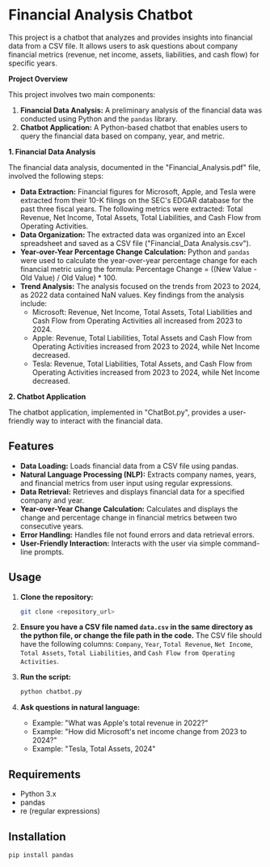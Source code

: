 # Financial Analysis Chatbot

This project is a chatbot that analyzes and provides insights into financial data from a CSV file.  It allows users to ask questions about company financial metrics (revenue, net income, assets, liabilities, and cash flow) for specific years.

**Project Overview**

This project involves two main components:

1.  **Financial Data Analysis:** A preliminary analysis of the financial data was conducted using Python and the `pandas` library.
2.  **Chatbot Application:** A Python-based chatbot that enables users to query the financial data based on company, year, and metric.

**1. Financial Data Analysis**

The financial data analysis, documented in the "Financial_Analysis.pdf" file, involved the following steps:

* **Data Extraction:** Financial figures for Microsoft, Apple, and Tesla were extracted from their 10-K filings on the SEC's EDGAR database for the past three fiscal years. The following metrics were extracted: Total Revenue, Net Income, Total Assets, Total Liabilities, and Cash Flow from Operating Activities.
* **Data Organization:** The extracted data was organized into an Excel spreadsheet and saved as a CSV file ("Financial_Data Analysis.csv").
* **Year-over-Year Percentage Change Calculation:** Python and `pandas` were used to calculate the year-over-year percentage change for each financial metric using the formula: Percentage Change = ((New Value - Old Value) / Old Value) \* 100.
* **Trend Analysis:** The analysis focused on the trends from 2023 to 2024, as 2022 data contained NaN values. Key findings from the analysis include:
    * Microsoft:  Revenue, Net Income, Total Assets, Total Liabilities and Cash Flow from Operating Activities all increased from 2023 to 2024.
    * Apple: Revenue, Total Liabilities, Total  Assets and Cash Flow from Operating Activities increased from 2023 to 2024, while Net Income decreased.
    * Tesla: Revenue, Total Liabilities, Total Assets, and Cash Flow from Operating Activities increased from 2023 to 2024, while Net Income decreased.

**2. Chatbot Application**

The chatbot application, implemented in "ChatBot.py", provides a user-friendly way to interact with the financial data.

## Features

-   **Data Loading:** Loads financial data from a CSV file using pandas.
-   **Natural Language Processing (NLP):** Extracts company names, years, and financial metrics from user input using regular expressions.
-   **Data Retrieval:** Retrieves and displays financial data for a specified company and year.
-   **Year-over-Year Change Calculation:** Calculates and displays the change and percentage change in financial metrics between two consecutive years.
-   **Error Handling:** Handles file not found errors and data retrieval errors.
-   **User-Friendly Interaction:** Interacts with the user via simple command-line prompts.

## Usage

1.  **Clone the repository:**

    ```bash
    git clone <repository_url>
    ```

2.  **Ensure you have a CSV file named `data.csv` in the same directory as the python file, or change the file path in the code.** The CSV file should have the following columns: `Company`, `Year`, `Total Revenue`, `Net Income`, `Total Assets`, `Total Liabilities`, and `Cash Flow from Operating Activities`.
3.  **Run the script:**

    ```bash
    python chatbot.py
    ```

4.  **Ask questions in natural language:**

    -   Example: "What was Apple's total revenue in 2022?"
    -   Example: "How did Microsoft's net income change from 2023 to 2024?"
    -   Example: "Tesla, Total Assets, 2024"

## Requirements

-   Python 3.x
-   pandas
-   re (regular expressions)

## Installation

```bash
pip install pandas
